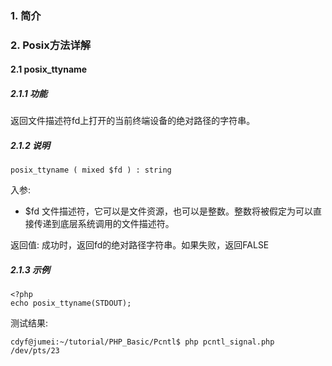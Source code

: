 ### 1. 简介
### 2. Posix方法详解
#### 2.1 posix_ttyname
##### 2.1.1 功能
返回文件描述符fd上打开的当前终端设备的绝对路径的字符串。
##### 2.1.2 说明
```
posix_ttyname ( mixed $fd ) : string
```
入参:
- $fd
文件描述符，它可以是文件资源，也可以是整数。整数将被假定为可以直接传递到底层系统调用的文件描述符。

返回值:
成功时，返回fd的绝对路径字符串。如果失败，返回FALSE

##### 2.1.3 示例
```
<?php
echo posix_ttyname(STDOUT);
```

测试结果:
```
cdyf@jumei:~/tutorial/PHP_Basic/Pcntl$ php pcntl_signal.php
/dev/pts/23
```